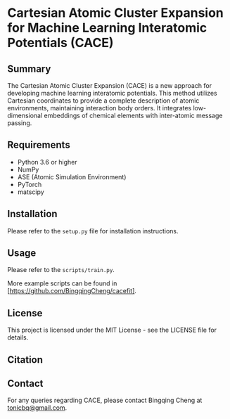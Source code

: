 # Cartesian Atomic Cluster Expansion for Machine Learning Interatomic Potentials (CACE)

## Summary

The Cartesian Atomic Cluster Expansion (CACE) is a new approach for developing machine learning interatomic potentials. This method utilizes Cartesian coordinates to provide a complete description of atomic environments, maintaining interaction body orders. It integrates low-dimensional embeddings of chemical elements with inter-atomic message passing.

## Requirements

- Python 3.6 or higher
- NumPy
- ASE (Atomic Simulation Environment)
- PyTorch
- matscipy

## Installation

Please refer to the `setup.py` file for installation instructions.

## Usage

Please refer to the `scripts/train.py`.

More example scripts can be found in [https://github.com/BingqingCheng/cacefit].

## License

This project is licensed under the MIT License - see the LICENSE file for details.

## Citation


## Contact

For any queries regarding CACE, please contact Bingqing Cheng at tonicbq@gmail.com.

